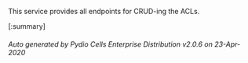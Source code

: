 






This service provides all endpoints for CRUD-ing the ACLs.

[:summary]

###### Auto generated by Pydio Cells Enterprise Distribution v2.0.6 on 23-Apr-2020
